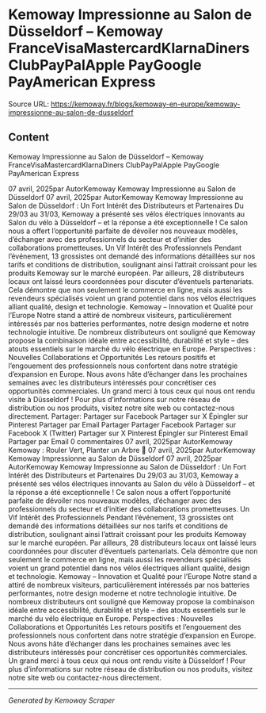 # Kemoway Impressionne au Salon de Düsseldorf – Kemoway FranceVisaMastercardKlarnaDiners ClubPayPalApple PayGoogle PayAmerican Express

Source URL: https://kemoway.fr/blogs/kemoway-en-europe/kemoway-impressionne-au-salon-de-dusseldorf

## Content

Kemoway Impressionne au Salon de Düsseldorf – Kemoway FranceVisaMastercardKlarnaDiners ClubPayPalApple PayGoogle PayAmerican Express

07 avril, 2025par AutorKemoway Kemoway Impressionne au Salon de Düsseldorf 07 avril, 2025par AutorKemoway Kemoway Impressionne au Salon de Düsseldorf : Un Fort Intérêt des Distributeurs et Partenaires Du 29/03 au 31/03, Kemoway a présenté ses vélos électriques innovants au Salon du vélo à Düsseldorf – et la réponse a été exceptionnelle ! Ce salon nous a offert l’opportunité parfaite de dévoiler nos nouveaux modèles, d’échanger avec des professionnels du secteur et d’initier des collaborations prometteuses. Un Vif Intérêt des Professionnels Pendant l’événement, 13 grossistes ont demandé des informations détaillées sur nos tarifs et conditions de distribution, soulignant ainsi l’attrait croissant pour les produits Kemoway sur le marché européen. Par ailleurs, 28 distributeurs locaux ont laissé leurs coordonnées pour discuter d’éventuels partenariats. Cela démontre que non seulement le commerce en ligne, mais aussi les revendeurs spécialisés voient un grand potentiel dans nos vélos électriques alliant qualité, design et technologie. Kemoway – Innovation et Qualité pour l’Europe Notre stand a attiré de nombreux visiteurs, particulièrement intéressés par nos batteries performantes, notre design moderne et notre technologie intuitive. De nombreux distributeurs ont souligné que Kemoway propose la combinaison idéale entre accessibilité, durabilité et style – des atouts essentiels sur le marché du vélo électrique en Europe. Perspectives : Nouvelles Collaborations et Opportunités Les retours positifs et l’engouement des professionnels nous confortent dans notre stratégie d’expansion en Europe. Nous avons hâte d’échanger dans les prochaines semaines avec les distributeurs intéressés pour concrétiser ces opportunités commerciales. Un grand merci à tous ceux qui nous ont rendu visite à Düsseldorf ! Pour plus d’informations sur notre réseau de distribution ou nos produits, visitez notre site web ou contactez-nous directement. Partager: Partager sur Facebook Partager sur X Épingler sur Pinterest Partager par Email Partager Partager Facebook Partager sur Facebook X (Twitter) Partager sur X Pinterest Épingler sur Pinterest Email Partager par Email 0 commentaires 07 avril, 2025par AutorKemoway Kemoway : Rouler Vert, Planter un Arbre 🌱 07 avril, 2025par AutorKemoway Kemoway Impressionne au Salon de Düsseldorf 07 avril, 2025par AutorKemoway Kemoway Impressionne au Salon de Düsseldorf : Un Fort Intérêt des Distributeurs et Partenaires Du 29/03 au 31/03, Kemoway a présenté ses vélos électriques innovants au Salon du vélo à Düsseldorf – et la réponse a été exceptionnelle ! Ce salon nous a offert l’opportunité parfaite de dévoiler nos nouveaux modèles, d’échanger avec des professionnels du secteur et d’initier des collaborations prometteuses. Un Vif Intérêt des Professionnels Pendant l’événement, 13 grossistes ont demandé des informations détaillées sur nos tarifs et conditions de distribution, soulignant ainsi l’attrait croissant pour les produits Kemoway sur le marché européen. Par ailleurs, 28 distributeurs locaux ont laissé leurs coordonnées pour discuter d’éventuels partenariats. Cela démontre que non seulement le commerce en ligne, mais aussi les revendeurs spécialisés voient un grand potentiel dans nos vélos électriques alliant qualité, design et technologie. Kemoway – Innovation et Qualité pour l’Europe Notre stand a attiré de nombreux visiteurs, particulièrement intéressés par nos batteries performantes, notre design moderne et notre technologie intuitive. De nombreux distributeurs ont souligné que Kemoway propose la combinaison idéale entre accessibilité, durabilité et style – des atouts essentiels sur le marché du vélo électrique en Europe. Perspectives : Nouvelles Collaborations et Opportunités Les retours positifs et l’engouement des professionnels nous confortent dans notre stratégie d’expansion en Europe. Nous avons hâte d’échanger dans les prochaines semaines avec les distributeurs intéressés pour concrétiser ces opportunités commerciales. Un grand merci à tous ceux qui nous ont rendu visite à Düsseldorf ! Pour plus d’informations sur notre réseau de distribution ou nos produits, visitez notre site web ou contactez-nous directement.

---
*Generated by Kemoway Scraper*
